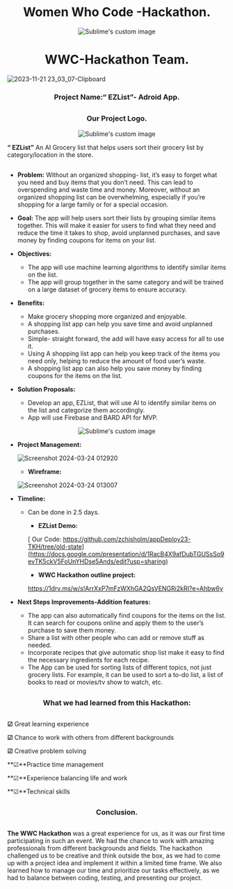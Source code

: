 <h1 align="center">Women Who Code -Hackathon.</h1> 

<p align="center">
    <img src="https://github.com/luzritacco/WWC-Hackathon/assets/151267325/5bce2bee-73c5-4394-82c0-f86dfd1c7336=true" alt="Sublime's custom image" />
</p>



<h1 align="center">WWC-Hackathon Team.</h1>

  ![2023-11-21 23_03_07-Clipboard](https://github.com/luzritacco/WWC-Hackathon/assets/151267325/7c49f03d-137e-4e4c-b144-ce765227c754)


<h3 align="center">Project Name:“ EZList”- Adroid App.</h3> 


##
<h3 align="center">Our Project Logo.</h3> 

<p align="center">
    <img src="https://github.com/luzritacco/WWC-Hackathon/assets/151267325/ac40a771-05dd-4aac-a9da-ae5f0894feb5=true" alt="Sublime's custom image" />
</p>

 **“ EZList”** An AI Grocery list that helps users sort their grocery list by category/location in the store. 

##
+ **Problem:** Without an organized shopping- list, it’s easy to forget what you need and buy items that you don’t need. This can lead to overspending and waste time and money. Moreover, without an organized shopping list can be overwhelming, especially if you’re shopping for a large family or for a special occasion. 
    
+ **Goal:** The app will help users sort their lists by grouping similar items together. This will make it easier for users to find what they need and reduce the time it takes to shop, avoid unplanned purchases, and save money by finding coupons for items on your list. 

+ **Objectives:**
  - The app will use machine learning algorithms to identify similar items on the list.
  - The app will group together in the same category and will be trained on a large dataset of grocery items to ensure accuracy. 
+ **Benefits:** 
   - Make grocery shopping more organized and enjoyable.
   - A shopping list app can help you save time and avoid unplanned purchases.
   - Simple- straight forward, the add will have easy access for all to use it.
   - Using A shopping list app can help you keep track of the items you need only, helping to reduce the amount of food user’s waste.
   -  A shopping list app can also help you save money by finding coupons for the items on the list.
+ **Solution Proposals:**
  - Develop an app, EZList, that will use AI to identify similar items on the list and categorize them accordingly.
  - App will use Firebase and BARD API for MVP.

<p align="center">
    <img src="https://github.com/luzritacco/WWC-Hackathon/assets/151267325/fe7d4d3a-1a34-4937-adc3-e53e22460acd=true" alt="Sublime's custom image" />
</p>

 + **Project Management:**

     ![Screenshot 2024-03-24 012920](https://github.com/luzritacco/WWC-Hackathon/assets/151267325/bb4d00a8-ec2d-4c95-bb3a-eb8f7163ddd6)

   + **Wireframe:**
 
    ![Screenshot 2024-03-24 013007](https://github.com/luzritacco/WWC-Hackathon/assets/151267325/f4c3e173-2d12-4942-a20f-50c1e437aae8)
+ **Timeline:**
   - Can be done in 2.5 days.
     
     + **EZList Demo:**
   

      [   Our Code: https://github.com/zchisholm/appDeploy23-TKH/tree/old-state](https://docs.google.com/presentation/d/1RacB4X9afDubTGUSsSo9evTK5ckV5FoUnYHDse5Ands/edit?usp=sharing)
     + **WWC Hackathon outline project:**        

     https://1drv.ms/w/s!ArrXxP7mFzWXhGA2QsVENGRi2kRI?e=Ahbw6y
    
 
+ **Next Steps Improvements-Addition features:**
  -  The app can also automatically find coupons for the items on the list. It can search for coupons online and apply them to the user’s       purchase to save them money.
  -   Share a list with other people who can add or remove stuff as needed.
  -    Incorporate recipes that give automatic shop list make it easy to find the necessary ingredients for each recipe.
  -    The App can be used for sorting lists of different topics, not just grocery lists. For example, it can be used to sort a to-do
        list, a list of books to read or movies/tv show to watch, etc. 
##
<h3 align="center"> What we had learned from this Hackathon:

##
**☑** Great learning experience

**☑** Chance to work with others from different backgrounds

**☑** Creative problem solving

**☑**Practice time management

**☑**Experience balancing life and work

**☑**Technical skills
##
<h3 align="center"> Conclusion.</h3> 

 
 ##

**The WWC Hackathon** was a great experience for us, as it was our first time participating in such an event. We had the chance to work with amazing professionals from different backgrounds and fields. The hackathon challenged us to be creative and think outside the box, as we had to come up with a project idea and implement it within a limited time frame. We also learned how to manage our time and prioritize our tasks effectively, as we had to balance between coding, testing, and presenting our project.
